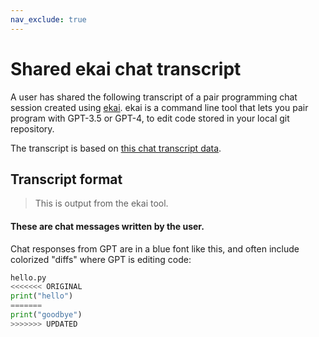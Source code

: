 ```yaml
---
nav_exclude: true
---
```


<meta http-equiv="Content-Security-Policy" 
    content="default-src 'self'; 
             script-src 'self' 'unsafe-inline' https://cdn.jsdelivr.net https://cdnjs.cloudflare.com; 
             connect-src http: https:;
             style-src 'self' 'unsafe-inline';">

# Shared ekai chat transcript

A user has shared the following transcript of a pair programming chat session
created using <a href="https://ekai.chat">ekai</a>.
ekai is a command line tool that lets you pair program with GPT-3.5 or
GPT-4, to edit code stored in your local git repository.

The transcript is based on <a id="mdurl" href="">this chat transcript data</a>.

<div class="chat-transcript" id="shared-transcript">
</div>

## Transcript format

<div class="chat-transcript" markdown="1">

> This is output from the ekai tool.

#### These are chat messages written by the user.

Chat responses from GPT are in a blue font like this,
and often include colorized "diffs" where GPT is editing code:


```python
hello.py
<<<<<<< ORIGINAL
print("hello")
=======
print("goodbye")
>>>>>>> UPDATED
```
</div>

<script src="https://cdn.jsdelivr.net/npm/marked/marked.min.js"></script>
<script src="https://cdnjs.cloudflare.com/ajax/libs/dompurify/3.0.6/purify.min.js"></script>
<script>
function isValidUrl(url) {
    try {
        const urlObj = new URL(url);
        return urlObj.protocol === 'http:' || urlObj.protocol === 'https:';
    } catch {
        return false;
    }
}

// Configure marked with secure defaults
marked.setOptions({
    headerIds: false,
    mangle: false
});

window.onload = function() {
    var urlParams = new URLSearchParams(window.location.search);
    var conv = urlParams.get('mdurl');
    if (!conv || !isValidUrl(conv)) {
        document.querySelector('#shared-transcript').innerHTML = 
            '<div style="color: red; padding: 1em;">Error: Invalid or missing URL provided</div>';
        return;
    }
    document.getElementById('mdurl').href = conv;
    // Check if the URL is a non-raw GitHub gist
    var gistRegex = /^https:\/\/gist\.github\.com\/([^\/]+)\/([a-f0-9]+)$/;
    var match = gistRegex.exec(conv);
    if (match) {
        // If it is, convert it into a raw URL
        conv = 'https://gist.githubusercontent.com/' + match[1] + '/' + match[2] + '/raw';
    }
    fetch(conv)
    .then(response => response.text())
    .then(markdown => {
        // Ensure every line that starts with '>' ends with exactly 2 spaces
        markdown = markdown.split('\n').map(function(line) {
            if (line.startsWith('>')) {
                return line.trimEnd() + '  ';
            }
            return line;
        }).join('\n');
        var html = marked.parse(markdown);
        var sanitizedHtml = DOMPurify.sanitize(html);
        var divElement = document.querySelector('#shared-transcript');
        divElement.innerHTML = sanitizedHtml;
    })
    .catch(error => {
        console.error('Error fetching markdown:', error);
        document.querySelector('#shared-transcript').innerHTML = 
            '<div style="color: red; padding: 1em;">Error: Failed to load chat transcript</div>';
    });
}
</script>

